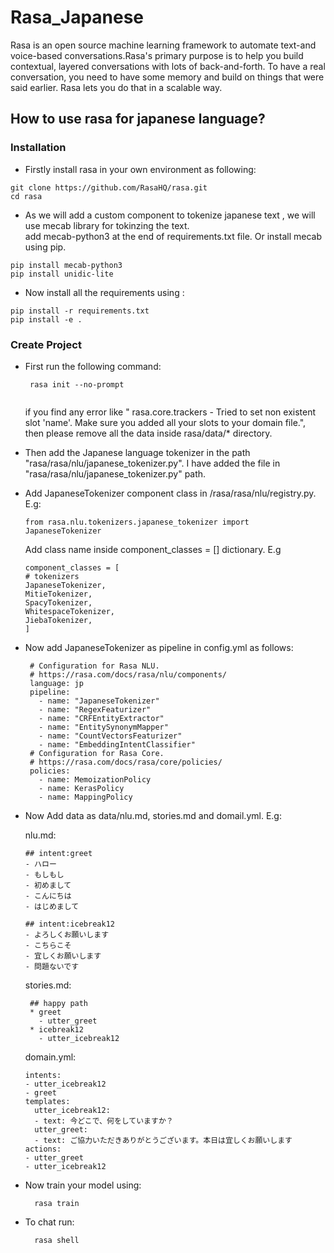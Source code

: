 # Rasa_Japanese
Rasa is an open source machine learning framework to automate text-and voice-based conversations.Rasa's primary purpose is to help you build contextual, layered conversations with lots of back-and-forth. To have a real conversation, you need to have some memory and build on things that were said earlier. Rasa lets you do that in a scalable way.

## How to use rasa for japanese language?

### Installation
- Firstly install rasa in your own environment as following: 
```
git clone https://github.com/RasaHQ/rasa.git
cd rasa
```
- As we will add a custom component to tokenize japanese text , we will use mecab library for tokinzing the text.  
 add mecab-python3  at the end of requirements.txt file. Or install mecab using pip.
```
pip install mecab-python3
pip install unidic-lite
```
- Now install all the requirements using : 
```
pip install -r requirements.txt
pip install -e .
```
### Create Project
- First run the following command:
  ```
   rasa init --no-prompt
   
   ```
   if you find any error like " rasa.core.trackers  - Tried to set non existent slot 'name'. Make sure you added all your slots to your domain file.", then please remove all the data inside rasa/data/* directory.
   
- Then add the Japanese language tokenizer in the path "rasa/rasa/nlu/japanese_tokenizer.py".
I have added the file in "rasa/rasa/nlu/japanese_tokenizer.py" path.
- Add JapaneseTokenizer component class in /rasa/rasa/nlu/registry.py.
   E.g:
   ```
   from rasa.nlu.tokenizers.japanese_tokenizer import JapaneseTokenizer
   
   ```
   Add class name inside component_classes = [] dictionary.
   E.g
     ```
   component_classes = [
    # tokenizers
    JapaneseTokenizer,
    MitieTokenizer,
    SpacyTokenizer,
    WhitespaceTokenizer,
    JiebaTokenizer,
    ]
  ```
- Now add JapaneseTokenizer as pipeline in config.yml as follows:
   ```
    # Configuration for Rasa NLU.
    # https://rasa.com/docs/rasa/nlu/components/
    language: jp
    pipeline:
      - name: "JapaneseTokenizer"
      - name: "RegexFeaturizer"
      - name: "CRFEntityExtractor"
      - name: "EntitySynonymMapper"
      - name: "CountVectorsFeaturizer"
      - name: "EmbeddingIntentClassifier"
    # Configuration for Rasa Core.
    # https://rasa.com/docs/rasa/core/policies/
    policies:
      - name: MemoizationPolicy
      - name: KerasPolicy
      - name: MappingPolicy

   ```
- Now Add data as data/nlu.md, stories.md and domail.yml.
  E.g: 
  
  nlu.md:
    ```
    ## intent:greet
    - ハロー
    - もしもし
    - 初めまして
    - こんにちは
    - はじめまして
    
    ## intent:icebreak12
    - よろしくお願いします
    - こちらこそ
    - 宜しくお願いします
    - 問題ないです
   ```
   stories.md:
   ```
    ## happy path
    * greet
      - utter_greet
    * icebreak12
      - utter_icebreak12
   ```
   domain.yml:
    ```
    intents:
    - utter_icebreak12
    - greet
    templates:
      utter_icebreak12:
      - text: 今どこで、何をしていますか？
      utter_greet:
      - text: ご協力いただきありがとうございます。本日は宜しくお願いします
    actions:
    - utter_greet
    - utter_icebreak12
    ```

- Now train your model using:
    ```
      rasa train
    ```
- To chat run:
    ```
      rasa shell
    ```
